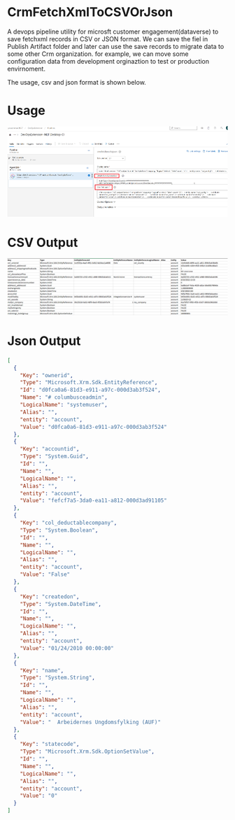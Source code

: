 # CrmFetchXmlToCSVOrJson
A devops pipeline utility for microsft customer engagement(dataverse) to save fetchxml records in CSV or JSON format.
We can save the fiel in Publish Artifact folder and later can use the save records to migrate data to some other 
Crm organization.
for example, we can move some configuration data from development orginaztion to test or 
production envirnoment.

The usage, csv and json format is shown below.

# Usage
<img src="https://raw.githubusercontent.com/yesadahmed/CrmFetchXmlToJson/main/pipelineimag.png" >

# CSV Output
<img src="https://raw.githubusercontent.com/yesadahmed/CrmFetchXmlToJson/main/csv.png" >

# Json Output
```json
[
  {
    "Key": "ownerid",
    "Type": "Microsoft.Xrm.Sdk.EntityReference",
    "Id": "d0fca0a6-81d3-e911-a97c-000d3ab3f524",
    "Name": "# columbusceadmin",
    "LogicalName": "systemuser",
    "Alias": "",
    "entity": "account",
    "Value": "d0fca0a6-81d3-e911-a97c-000d3ab3f524"
  },
  {
    "Key": "accountid",
    "Type": "System.Guid",
    "Id": "",
    "Name": "",
    "LogicalName": "",
    "Alias": "",
    "entity": "account",
    "Value": "fefcf7a5-3da0-ea11-a812-000d3ad91105"
  },
  {
    "Key": "col_deductablecompany",
    "Type": "System.Boolean",
    "Id": "",
    "Name": "",
    "LogicalName": "",
    "Alias": "",
    "entity": "account",
    "Value": "False"
  },
  {
    "Key": "createdon",
    "Type": "System.DateTime",
    "Id": "",
    "Name": "",
    "LogicalName": "",
    "Alias": "",
    "entity": "account",
    "Value": "01/24/2010 00:00:00"
  },
  {
    "Key": "name",
    "Type": "System.String",
    "Id": "",
    "Name": "",
    "LogicalName": "",
    "Alias": "",
    "entity": "account",
    "Value": "  Arbeidernes Ungdomsfylking (AUF)"
  },
  {
    "Key": "statecode",
    "Type": "Microsoft.Xrm.Sdk.OptionSetValue",
    "Id": "",
    "Name": "",
    "LogicalName": "",
    "Alias": "",
    "entity": "account",
    "Value": "0"
  }
]

```
